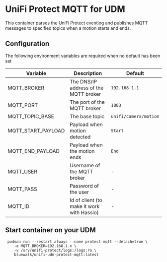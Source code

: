 # UniFi Protect MQTT for UDM
This container parses the UniFi Protect eventlog and publishes MQTT messages to specified topics when a motion starts and ends.

## Configuration
The following environment variables are required when no default has been set

| Variable | Description | Default |
|--|--|--|
| MQTT_BROKER | The DNS/IP address of the MQTT broker| `192.168.1.1` |
| MQTT_PORT |The port of the MQTT broker | `1883` |
| MQTT_TOPIC_BASE | The base topic | `unifi/camera/motion` |
| MQTT_START_PAYLOAD | Payload when motion detected | `Start` |
| MQTT_END_PAYLOAD | Payload when the motion ends | `End` |
| MQTT_USER | Username of the MQTT broker | - |
| MQTT_PASS | Password of the user | - |
| MQTT_ID | Id of client (to make it work with Hassio) | - |

## Start container on your UDM
```
 podman run --restart always --name protect-mqtt --detach=true \
    -e MQTT_BROKER=192.168.1.x \
    -v /srv/unifi-protect/logs:/logs:ro \
    bluewalk/unifi-udm-protect-mqtt:latest
```